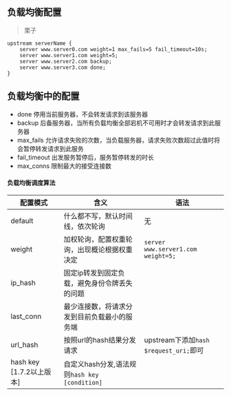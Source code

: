 ## 负载均衡配置

> 栗子

	upstream serverName {
		server www.server0.com weight=1 max_fails=5 fail_timeout=10s;
		server www.server1.com weight=5;
		server www.server2.com backup;
		server www.server3.com done;
	}

## 负载均衡中的配置

- done 停用当前服务器，不会转发请求到该服务器
- backup 后备服务器，当所有负载均衡全部宕机不可用时才会转发请求到此服务器
- max_fails 允许请求失败的次数，当负载服务器，请求失败次数超过此值时将会暂停转发请求到此服务
- fail_timeout 出发服务暂停后，服务暂停转发的时长
- max_conns 限制最大的接受连接数


#### 负载均衡调度算法

|配置模式|含义|语法|
|---|---|---|
|default|什么都不写，默认时间线，依次轮询|无|
|weight   |加权轮询，配置权重轮询，出现概论根据权重决定|`server www.server1.com weight=5;`|
|ip_hash  |固定ip转发到固定负载，避免身份令牌丢失的问题||
|last_conn|最少连接数，将请求分发到目前负载最小的服务端||
|url_hash |按照url的hash结果分发请求|upstream下添加`hash $request_uri;`即可|
|hash key [1.7.2以上版本] |自定义hash分发,语法规则`hash key [condition]`||




